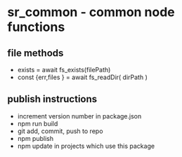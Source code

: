 # sr_common - common node functions


## file methods
* exists = await fs_exists(filePath) 
* const {err,files } = await fs_readDir( dirPath )

## publish instructions
* increment version number in package.json
* npm run build
* git add, commit, push to repo
* npm publish
* npm update in projects which use this package

